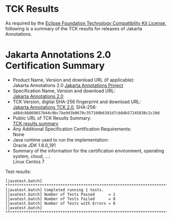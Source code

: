 TCK Results
===========

As required by the
[Eclipse Foundation Technology Compatibility Kit License](https://www.eclipse.org/legal/tck.php),
following is a summary of the TCK results for releases of Jakarta Annotations.

# Jakarta Annotations 2.0 Certification Summary

- Product Name, Version and download URL (if applicable): <br/>
  Jakarta Annotations 2.0
  [Jakarta Annotations Project](https://github.com/eclipse-ee4j/common-annotations-api)
- Specification Name, Version and download URL: <br/>
  [Jakarta Annotations 2.0](https://jakarta.ee/specifications/annotations/2.0)
- TCK Version, digital SHA-256 fingerprint and download URL: <br/>
  [Jakarta Annotations TCK 2.0](https://download.eclipse.org/ee4j/jakartaee-tck/jakartaee9-eftl/promoted/jakarta-annotations-tck-2.0.0.zip), SHA-256: `a88dc8b869657044c9bc7be9d3b0670c357160b6391d7cb84b57245838c2c10d`
- Public URL of TCK Results Summary: <br/>
  [TCK results summary](TCK-Results.html)
- Any Additional Specification Certification Requirements: <br/>
  None
- Java runtime used to run the implementation: <br/>
  Oracle JDK 1.8.0_191
- Summary of the information for the certification environment, operating system, cloud, ...: <br/>
  Linux Centos 7


Test results:

```
[javatest.batch] ********************************************************************************
[javatest.batch] Completed running 1 tests.
[javatest.batch] Number of Tests Passed      = 1
[javatest.batch] Number of Tests Failed      = 0
[javatest.batch] Number of Tests with Errors = 0
[javatest.batch] ********************************************************************************
```
